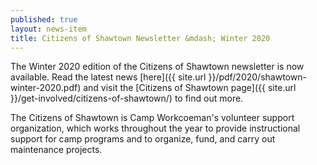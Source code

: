 ```yaml
---
published: true
layout: news-item
title: Citizens of Shawtown Newsletter &mdash; Winter 2020
---
```


The Winter 2020 edition of the Citizens of Shawtown newsletter is now available. Read the latest news [here]({{ site.url }}/pdf/2020/shawtown-winter-2020.pdf) and visit the [Citizens of Shawtown page]({{ site.url }}/get-involved/citizens-of-shawtown/) to find out more.

The Citizens of Shawtown is Camp Workcoeman's volunteer support organization, which works throughout the year to provide instructional support for camp programs and to organize, fund, and carry out maintenance projects.
